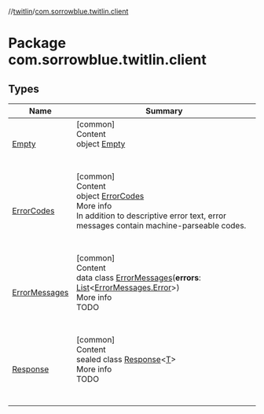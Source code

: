//[twitlin](../index.md)/[com.sorrowblue.twitlin.client](index.md)



# Package com.sorrowblue.twitlin.client  


## Types  
  
|  Name|  Summary| 
|---|---|
| <a name="com.sorrowblue.twitlin.client/Empty///PointingToDeclaration/"></a>[Empty](-empty/index.md)| <a name="com.sorrowblue.twitlin.client/Empty///PointingToDeclaration/"></a>[common]  <br>Content  <br>object [Empty](-empty/index.md)  <br><br><br>
| <a name="com.sorrowblue.twitlin.client/ErrorCodes///PointingToDeclaration/"></a>[ErrorCodes](-error-codes/index.md)| <a name="com.sorrowblue.twitlin.client/ErrorCodes///PointingToDeclaration/"></a>[common]  <br>Content  <br>object [ErrorCodes](-error-codes/index.md)  <br>More info  <br>In addition to descriptive error text, error messages contain machine-parseable codes.  <br><br><br>
| <a name="com.sorrowblue.twitlin.client/ErrorMessages///PointingToDeclaration/"></a>[ErrorMessages](-error-messages/index.md)| <a name="com.sorrowblue.twitlin.client/ErrorMessages///PointingToDeclaration/"></a>[common]  <br>Content  <br>data class [ErrorMessages](-error-messages/index.md)(**errors**: [List](https://kotlinlang.org/api/latest/jvm/stdlib/kotlin.collections/-list/index.html)<[ErrorMessages.Error](-error-messages/-error/index.md)>)  <br>More info  <br>TODO  <br><br><br>
| <a name="com.sorrowblue.twitlin.client/Response///PointingToDeclaration/"></a>[Response](-response/index.md)| <a name="com.sorrowblue.twitlin.client/Response///PointingToDeclaration/"></a>[common]  <br>Content  <br>sealed class [Response](-response/index.md)<[T](-response/index.md)>  <br>More info  <br>TODO  <br><br><br>


